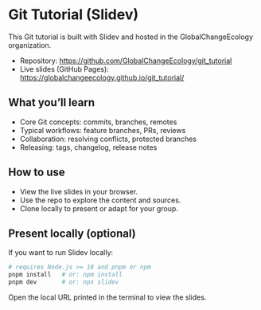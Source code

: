 # Git Tutorial (Slidev)

This Git tutorial is built with Slidev and hosted in the GlobalChangeEcology organization.

- Repository: https://github.com/GlobalChangeEcology/git_tutorial
- Live slides (GitHub Pages): https://globalchangeecology.github.io/git_tutorial/

## What you’ll learn
- Core Git concepts: commits, branches, remotes
- Typical workflows: feature branches, PRs, reviews
- Collaboration: resolving conflicts, protected branches
- Releasing: tags, changelog, release notes

## How to use
- View the live slides in your browser.
- Use the repo to explore the content and sources.
- Clone locally to present or adapt for your group.

## Present locally (optional)
If you want to run Slidev locally:

```bash
# requires Node.js >= 18 and pnpm or npm
pnpm install   # or: npm install
pnpm dev       # or: npx slidev
```

Open the local URL printed in the terminal to view the slides.
